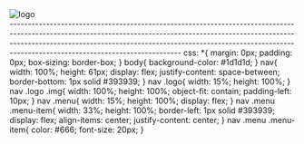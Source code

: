<!DOCTYPE html>
<html lang="en">
<head>
    <meta charset="UTF-8">
    <meta http-equiv="X-UA-Compatible" content="IE=edge">
    <meta name="viewport" content="width=device-width, initial-scale=1.0">
    <link rel="stylesheet" href="./style.css">
    <link rel="stylesheet" href="https://cdnjs.cloudflare.com/ajax/libs/font-awesome/6.1.1/css/all.min.css" integrity="sha512-KfkfwYDsLkIlwQp6LFnl8zNdLGxu9YAA1QvwINks4PhcElQSvqcyVLLD9aMhXd13uQjoXtEKNosOWaZqXgel0g==" crossorigin="anonymous" referrerpolicy="no-referrer" />
    <title>Document</title>
</head> 
<body>
    <nav>
        <div class="logo">
            <img src="./img/logo-white.png" alt="logo">
        </div>
        <div class="menu">
            <div class="menu-item">
                <i class="fa-solid fa-magnifying-glass"></i>
            </div>
            <div class="menu-item">
                <i class="fa fa-film"></i>
            </div>
            <div class="menu-item">
                <i class="fa fa-bars"></i>
            </div>
        </div>
    </nav>
</body>
</html>
-----------------------------------------------------------------------------------------------------------------------------------------------------------------------------------------------------------------------------------------------------------------------------------------
css:
*{
    margin: 0px;
    padding: 0px;
    box-sizing: border-box;
}
body{
    background-color: #1d1d1d;
}
nav{
    width: 100%;
    height: 61px;
    display: flex;
    justify-content: space-between;
    border-bottom: 1px solid #393939;
}
nav .logo{
    width: 15%;
    height: 100%;
}
nav .logo .img{
    width: 100%;
    height: 100%;
    object-fit: contain;
    padding-left: 10px;
}
nav .menu{
    width: 15%;
    height: 100%;
    display: flex;
}
nav .menu .menu-item{
    width: 33%;
    height: 100%;
    border-left: 1px solid #393939;
    display: flex;
    align-items: center;
    justify-content: center;
}
nav .menu .menu-item{
    color: #666;
    font-size: 20px;
}
